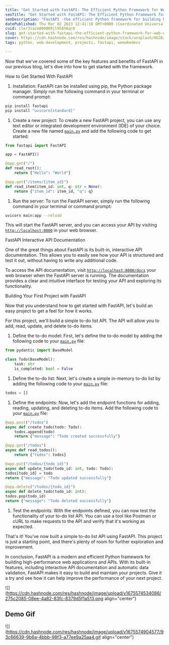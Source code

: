 ```yaml
---
title: "Get Started with FastAPI: The Efficient Python Framework for Web Development"
seoTitle: "Get Started with FastAPI: The Efficient Python Framework for Web Deve"
seoDescription: "FastAPI -the efficient Python framework for building high-performance web apps & APIs.Our guide covers installation and usage. Enhance your next project now"
datePublished: Thu Mar 02 2023 12:41:18 GMT+0000 (Coordinated Universal Time)
cuid: cler3iazo000009jl958h6qr8
slug: get-started-with-fastapi-the-efficient-python-framework-for-web-development
cover: https://cdn.hashnode.com/res/hashnode/image/stock/unsplash/HUJDz6CJEaM/upload/d35e2370d8481b6b77398b8c8d0f34fa.jpeg
tags: python, web-development, projects, fastapi, wemakedevs

---
```


Now that we've covered some of the key features and benefits of FastAPI in our previous blog, let's dive into how to get started with the framework.

How to Get Started With FastAPI

1. Installation: FastAPI can be installed using pip, the Python package manager. Simply run the following command in your terminal or command prompt:
    

```bash
pip install fastapi
pip install "uvicorn[standard]"
```

1. Create a new project: To create a new FastAPI project, you can use any text editor or integrated development environment (IDE) of your choice. Create a new file named [`main.py`](http://main.py) and add the following code to get started:
    

```python
from fastapi import FastAPI

app = FastAPI()

@app.get("/")
def read_root():
    return {"Hello": "World"}

@app.get("/items/{item_id}")
def read_item(item_id: int, q: str = None):
    return {"item_id": item_id, "q": q}
```

1. Run the server: To run the FastAPI server, simply run the following command in your terminal or command prompt:
    

```bash
uvicorn main:app --reload
```

This will start the FastAPI server, and you can access your API by visiting [`http://localhost:8000`](http://localhost:8000) in your web browser.

FastAPI Interactive API Documentation

One of the great things about FastAPI is its built-in, interactive API documentation. This allows you to easily see how your API is structured and test it out, without having to write any additional code.

To access the API documentation, visit [`http://localhost:8000/docs`](http://localhost:8000/docs) your web browser when the FastAPI server is running. The documentation provides a clear and intuitive interface for testing your API and exploring its functionality.

Building Your First Project with FastAPI

Now that you understand how to get started with FastAPI, let's build an easy project to get a feel for how it works.

For this project, we'll build a simple to-do list API. The API will allow you to add, read, update, and delete to-do items.

1. Define the to-do model: First, let's define the to-do model by adding the following code to your [`main.py`](http://main.py) file:
    

```python
from pydantic import BaseModel

class Todo(BaseModel):
    task: str
    is_completed: bool = False
```

1. Define the to-do list: Next, let's create a simple in-memory to-do list by adding the following code to your [`main.py`](http://main.py) file:
    

```python
todos = []
```

1. Define the endpoints: Now, let's add the endpoint functions for adding, reading, updating, and deleting to-do items. Add the following code to your [`main.py`](http://main.py) file:
    

```python
@app.post("/todos")
async def create_todo(todo: Todo):
    todos.append(todo)
    return {"message": "Todo created successfully"}

@app.get("/todos")
async def read_todos():
    return {"todos": todos}

@app.put("/todos/{todo_id}")
async def update_todo(todo_id: int, todo: Todo):
todos[todo_id] = todo
return {"message": "Todo updated successfully"}

@app.delete("/todos/{todo_id}")
async def delete_todo(todo_id: int):
todos.pop(todo_id)
return {"message": "Todo deleted successfully"}
```

1. Test the endpoints: With the endpoints defined, you can now test the functionality of your to-do list API. You can use a tool like Postman or cURL to make requests to the API and verify that it's working as expected.
    

That's it! You've now built a simple to-do list API using FastAPI. This project is just a starting point, and there's plenty of room for further exploration and improvement.

In conclusion, FastAPI is a modern and efficient Python framework for building high-performance web applications and APIs. With its built-in features, including interactive API documentation and automatic data validation, FastAPI makes it easy to build and maintain your projects. Give it a try and see how it can help improve the performance of your next project.

![](https://cdn.hashnode.com/res/hashnode/image/upload/v1675574534086/275c2085-08ee-4a82-83fc-8379d5f1a513.png align="center")

## Demo Gif

![](https://cdn.hashnode.com/res/hashnode/image/upload/v1675574904577/93c66639-9b6a-4bbb-98f3-a77ee9a25aa4.gif align="center")